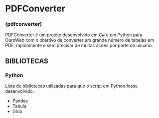 # PDFConverter
### (pdfconverter)

PDFConverter é um projeto desenvolvido em C# e em Python para OuroWeb com o objetivo de converter um grande número de tabelas em PDF, rapidamente e sem precisar de muitas ações por parte do usuário.

## BIBLIOTECAS
### Python
Lista de bibliotecas utilizadas para que o script em Python fosse desenvolvido.
- Pandas
- Tabula
- Glob
